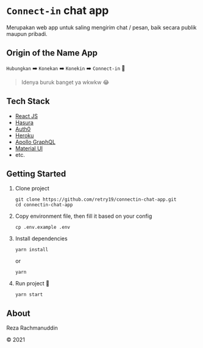 # `Connect-in` chat app

Merupakan web app untuk saling mengirim chat / pesan, baik secara publik maupun pribadi.

## Origin of the Name App

`Hubungkan` :arrow_right: `Konekan` :arrow_right: `Konekin` :arrow_right: `Connect-in` :tada:

> Idenya buruk banget ya wkwkw :joy:

## Tech Stack

- [React JS](https://reactjs.org/)
- [Hasura](https://hasura.io/)
- [Auth0](https://auth0.com/)
- [Heroku](https://heroku.com/)
- [Apollo GraphQL](https://apollographql.com)
- [Material UI](https://material-ui.com/)
- etc.

## Getting Started

1. Clone project

    ```
    git clone https://github.com/retry19/connectin-chat-app.git
    cd connectin-chat-app
    ````

2. Copy environment file, then fill it based on your config

    ```
    cp .env.example .env
    ```
    
3. Install dependencies

    ```
    yarn install
    ```
    
    or
    
    ```
    yarn
    ```
    
4. Run project :rocket:

    ```
    yarn start
    ```

## About

Reza Rachmanuddin

:copyright: 2021 

